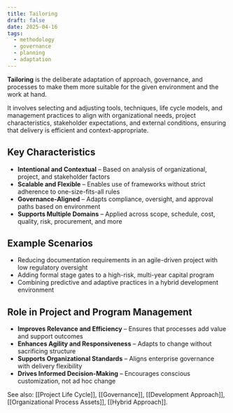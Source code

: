 ```yaml
---
title: Tailoring
draft: false
date: 2025-04-16
tags:
  - methodology
  - governance
  - planning
  - adaptation
---
```


**Tailoring** is the deliberate adaptation of approach, governance, and processes to make them more suitable for the given environment and the work at hand.

It involves selecting and adjusting tools, techniques, life cycle models, and management practices to align with organizational needs, project characteristics, stakeholder expectations, and external conditions, ensuring that delivery is efficient and context-appropriate.

## Key Characteristics

- **Intentional and Contextual** – Based on analysis of organizational, project, and stakeholder factors  
- **Scalable and Flexible** – Enables use of frameworks without strict adherence to one-size-fits-all rules  
- **Governance-Aligned** – Adapts compliance, oversight, and approval paths based on environment  
- **Supports Multiple Domains** – Applied across scope, schedule, cost, quality, risk, procurement, and more  

## Example Scenarios

- Reducing documentation requirements in an agile-driven project with low regulatory oversight  
- Adding formal stage gates to a high-risk, multi-year capital program  
- Combining predictive and adaptive practices in a hybrid development environment  

## Role in Project and Program Management

- **Improves Relevance and Efficiency** – Ensures that processes add value and support outcomes  
- **Enhances Agility and Responsiveness** – Adapts to change without sacrificing structure  
- **Supports Organizational Standards** – Aligns enterprise governance with delivery flexibility  
- **Drives Informed Decision-Making** – Encourages conscious customization, not ad hoc change  

See also: [[Project Life Cycle]], [[Governance]], [[Development Approach]], [[Organizational Process Assets]], [[Hybrid Approach]].
